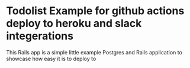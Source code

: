 # Todolist Example for github actions deploy to heroku and slack integerations

This Rails app is a simple little example Postgres and Rails application
to showcase how easy it is to deploy to
